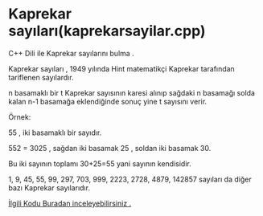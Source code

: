 # Kaprekar sayıları(kaprekarsayilar.cpp)
C++ Dili ile Kaprekar sayılarını bulma .

Kaprekar sayıları , 1949 yılında Hint matematikçi Kaprekar tarafından tariflenen sayılardır.

n basamaklı bir t Kaprekar sayısının karesi alınıp sağdaki n basamağı solda kalan n-1 basamağa eklendiğinde sonuç yine t sayısını verir.

Örnek:

55 , iki basamaklı bir sayıdır.

552 = 3025 , sağdan iki basamak 25 , soldan iki basamak 30.

Bu iki sayının toplamı 30+25=55 yani sayının kendisidir.

1, 9, 45, 55, 99, 297, 703, 999, 2223, 2728, 4879, 142857 sayıları da diğer bazı Kaprekar sayılarıdır.

[İlgili Kodu Buradan inceleyebilirsiniz .](kaprekarsayilar.cpp)
